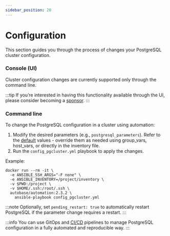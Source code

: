```yaml
---
sidebar_position: 20
---
```


# Configuration

This section guides you through the process of changes your PostgreSQL cluster configuration.

### Console (UI)

Cluster configuration changes are currently supported only through the command line.

:::tip
If you’re interested in having this functionality available through the UI, please consider becoming a [sponsor](/docs/sponsor).
:::

### Command line

To change the PostgreSQL configuration in a cluster using automation:

1. Modify the desired parameters (e.g., `postgresql_parameters`). Refer to the [default](https://github.com/vitabaks/autobase/blob/2.3.2/automation/roles/common/defaults/main.yml) values - override them as needed using group_vars, host_vars, or directly in the inventory file. 
2. Run the `config_pgcluster.yml` playbook to apply the changes.

Example:
```
docker run --rm -it \
  -e ANSIBLE_SSH_ARGS="-F none" \
  -e ANSIBLE_INVENTORY=/project/inventory \
  -v $PWD:/project \
  -v $HOME/.ssh:/root/.ssh \
  autobase/automation:2.3.2 \
    ansible-playbook config_pgcluster.yml
```

:::note
Optionally, set `pending_restart: true` to automatically restart PostgreSQL if the parameter change requires a restart.
:::

:::info
You can use GitOps and [CI/CD](gitops.md) pipelines to manage PostgreSQL configuration in a fully automated and reproducible way.
:::
